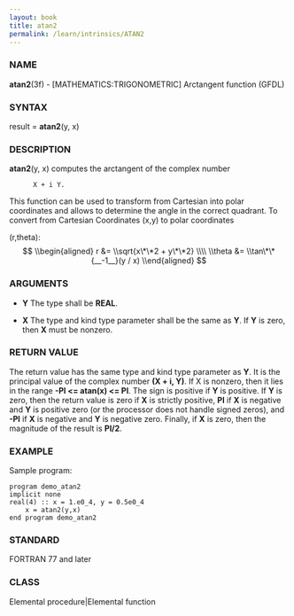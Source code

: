 ```yaml
---
layout: book
title: atan2
permalink: /learn/intrinsics/ATAN2
---
```

### NAME

__atan2__(3f) - \[MATHEMATICS:TRIGONOMETRIC\] Arctangent function
(GFDL)

### SYNTAX

result = __atan2__(y, x)

### DESCRIPTION

__atan2__(y, x) computes the arctangent of the complex number

```
      X + i Y.
```

This function can be used to transform from Cartesian into polar
coordinates and allows to determine the angle in the correct quadrant.
To convert from Cartesian Coordinates (x,y) to polar coordinates

(r,theta): $$ \\begin{aligned} r &= \\sqrt{x\*\*2 + y\*\*2} \\\\ \\theta
&= \\tan\*\*{__-1__}(y / x) \\end{aligned} $$

### ARGUMENTS

  - __Y__
    The type shall be __REAL__.

  - __X__
    The type and kind type parameter shall be the same as __Y__. If __Y__ is
    zero, then __X__ must be nonzero.

### RETURN VALUE

The return value has the same type and kind type parameter as __Y__. It is
the principal value of the complex number __(X + i, Y)__. If X is nonzero,
then it lies in the range __-PI \<= atan(x) \<= PI__. The sign is
positive if __Y__ is positive. If __Y__ is zero, then the return value is zero
if __X__ is strictly positive, __PI__ if __X__ is negative and __Y__ is positive zero
(or the processor does not handle signed zeros), and __-PI__ if __X__ is
negative and __Y__ is negative zero. Finally, if __X__ is zero, then the
magnitude of the result is __PI/2__.

### EXAMPLE

Sample program:

```
program demo_atan2
implicit none
real(4) :: x = 1.e0_4, y = 0.5e0_4
    x = atan2(y,x)
end program demo_atan2
```

### STANDARD

FORTRAN 77 and later

### CLASS

Elemental procedure\|Elemental function
